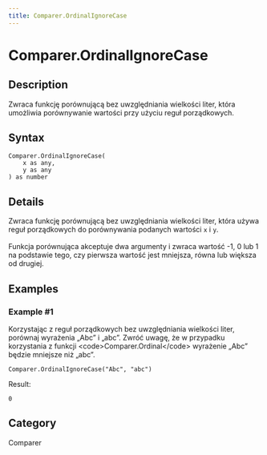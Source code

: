 ```yaml
---
title: Comparer.OrdinalIgnoreCase
---
```


# Comparer.OrdinalIgnoreCase


## Description

Zwraca funkcję porównującą bez uwzględniania wielkości liter, która umożliwia porównywanie wartości przy użyciu reguł porządkowych.


## Syntax

```powerquery
Comparer.OrdinalIgnoreCase(
    x as any,
    y as any
) as number
```


## Details

Zwraca funkcję porównującą bez uwzględniania wielkości liter, która używa reguł porządkowych do porównywania podanych wartości <code>x</code> i <code>y</code>.<br />        <br />        Funkcja porównująca akceptuje dwa argumenty i zwraca wartość -1, 0 lub 1 na podstawie tego, czy pierwsza wartość jest mniejsza, równa lub większa od drugiej.    


## Examples

### Example #1 
Korzystając z reguł porządkowych bez uwzględniania wielkości liter, porównaj wyrażenia „Abc” i „abc”. Zwróć uwagę, że w przypadku korzystania z funkcji &lt;code&gt;Comparer.Ordinal&lt;/code&gt; wyrażenie „Abc” będzie mniejsze niż „abc”. 
```powerquery
Comparer.OrdinalIgnoreCase("Abc", "abc")
```

Result: 
```powerquery
0
```




## Category
Comparer
